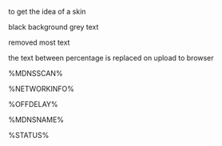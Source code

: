 to get the idea of a skin

black background grey text

removed most text

the text between percentage is replaced on upload to browser  

%MDNSSCAN%

%NETWORKINFO%

%OFFDELAY% 

%MDNSNAME%

%STATUS%
